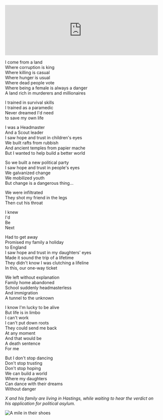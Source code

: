 <iframe width="100%" height="166" scrolling="no" frameborder="no" allow="autoplay" src="https://w.soundcloud.com/player/?url=https%3A//api.soundcloud.com/tracks/675592487&color=%23ff5500&auto_play=false&hide_related=true&show_comments=false&show_user=false&show_reposts=false&show_teaser=false"></iframe>

I come from a land<br/>
Where corruption is king<br/>
Where killing is casual<br/>
Where hunger is usual<br/>
Where dead people vote<br/>
Where being a female is always a danger<br/>
A land rich in murderers and millionaires

I trained in survival skills<br/>
I trained as a paramedic<br/>
Never dreamed I'd need<br/>
to save my own life

I was a Headmaster<br/>
And a Scout leader<br/>
I saw hope and trust in children's eyes<br/>
We built rafts from rubbish<br/>
And ancient temples from papier mache<br/>
But I wanted to help build a better world

So we built a new political party<br/>
I saw hope and trust in people's eyes<br/>
We galvanized change<br/>
We mobilized youth<br/>
But change is a dangerous thing...

We were infiltrated<br/>
They shot my friend in the legs<br/>
Then cut his throat

I knew<br/>
I'd<br/>
Be<br/>
Next

Had to get away<br/>
Promised my family a holiday<br/>
to England<br/>
I saw hope and trust in my daughters' eyes<br/>
Made it sound the trip of a lifetime<br/>
They didn't know I was clutching a lifeline<br/>
In this, our one-way ticket

We left without explanation<br/>
Family home abandoned<br/>
School suddenly headmasterless<br/>
And immigration<br/>
A tunnel to the unknown

I know I'm lucky to be alive<br/>
But life is in limbo<br/>
I can't work<br/>
I can't put down roots<br/>
They could send me back<br/>
At any moment<br/>
And that would be<br/>
A death sentence<br/>
For me

But I don't stop dancing<br/>
Don't stop trusting<br/>
Don't stop hoping<br/>
We can build a world<br/>
Where my daughters<br/>
Can dance with their dreams<br/>
Without danger

*X and his family are living in Hastings, while waiting to hear the verdict on his application for political asylum.*

<div class="text-center"><img src="/img/ordinary_extraordinary/the_disappearing_headmaster.jpg" class="event-image" alt="A mile in their shoes" /></div>
